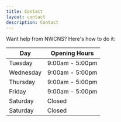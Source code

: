```yaml
---
title: Contact
layout: contact
description: Contact
---
```


Want help from NWCNS?  Here's how to do it:

| Day       | Opening Hours   |
| --------- | --------------- |
| Tuesday   | 9:00am - 5:00pm |
| Wednesday | 9:00am - 5:00pm |
| Thursday  | 9:00am - 5:00pm |
| Friday    | 9:00am - 5:00pm |
| Saturday  | Closed  |
| Saturday  | Closed          |

